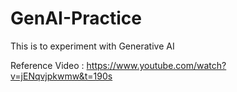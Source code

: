 # GenAI-Practice
This is to experiment with Generative AI 

Reference Video :
https://www.youtube.com/watch?v=jENqvjpkwmw&t=190s
